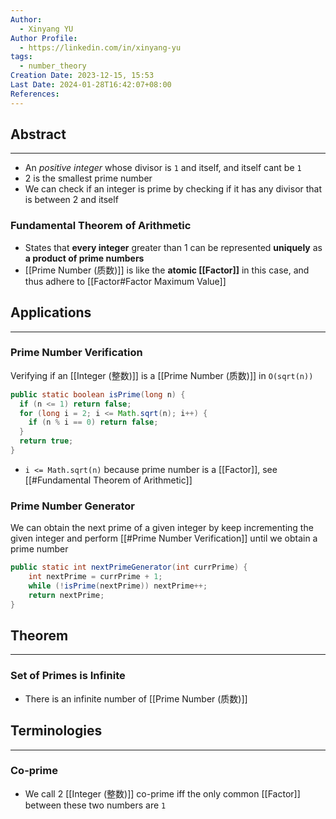 ```yaml
---
Author:
  - Xinyang YU
Author Profile:
  - https://linkedin.com/in/xinyang-yu
tags:
  - number_theory
Creation Date: 2023-12-15, 15:53
Last Date: 2024-01-28T16:42:07+08:00
References: 
---
```

## Abstract
---
- An *positive integer* whose divisor is `1` and itself, and itself cant be `1`
- 2 is the smallest prime number
- We can check if an integer is prime by checking if it has any divisor that is between 2 and itself

### Fundamental Theorem of Arithmetic
- States that **every integer** greater than 1 can be represented **uniquely** as **a product of prime numbers**
- [[Prime Number (质数)]] is like the **atomic [[Factor]]** in this case, and thus adhere to [[Factor#Factor Maximum Value]]

## Applications
---
### Prime Number Verification
Verifying if an [[Integer (整数)]] is a [[Prime Number (质数)]] in `O(sqrt(n))`

```java
public static boolean isPrime(long n) {
  if (n <= 1) return false;
  for (long i = 2; i <= Math.sqrt(n); i++) {
    if (n % i == 0) return false;
  }
  return true;
}
```
- `i <= Math.sqrt(n)` because prime number is a [[Factor]], see [[#Fundamental Theorem of Arithmetic]]
### Prime Number Generator
We can obtain the next prime of a given integer by keep incrementing the given integer and perform [[#Prime Number Verification]] until we obtain a prime number

```java
public static int nextPrimeGenerator(int currPrime) {
    int nextPrime = currPrime + 1;
    while (!isPrime(nextPrime)) nextPrime++;
    return nextPrime;
}
```


## Theorem
---
### Set of Primes is Infinite
- There is an infinite number of [[Prime Number (质数)]]


## Terminologies 
---
### Co-prime
- We call 2 [[Integer (整数)]] co-prime iff the only common [[Factor]] between these two numbers are `1`
